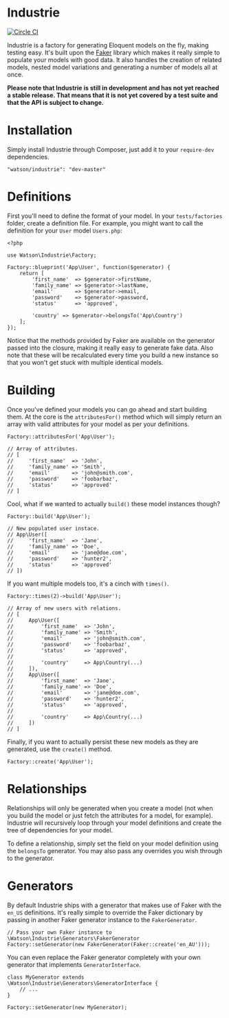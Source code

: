 Industrie
=========

[![Circle CI](https://circleci.com/gh/dwightwatson/industrie.png?style=shield)](https://circleci.com/gh/dwightwatson/industrie)

Industrie is a factory for generating Eloquent models on the fly, making testing easy. It's built upon the [Faker](https://github.com/fzaninotto/Faker) library which makes it really simple to populate your models with good data. It also handles the creation of related models, nested model variations and generating a number of models all at once.

**Please note that Industrie is still in development and has not yet reached a stable release. That means that it is not yet covered by a test suite and that the API is subject to change.**

# Installation
Simply install Industrie through Composer, just add it to your `require-dev` dependencies.

    "watson/industrie": "dev-master"

# Definitions
First you'll need to define the format of your model. In your `tests/factories` folder, create a definition file. For example, you might want to call the definition for your `User` model `Users.php`:

    <?php

    use Watson\Industrie\Factory;

    Factory::blueprint('App\User', function($generator) {
        return [
            'first_name'  => $generator->firstName,
            'family_name' => $generator->lastName,
            'email'       => $generator->email,
            'password'    => $generator->password,
            'status'      => 'approved',

            'country' => $generator->belongsTo('App\Country')
        ];
    });

Notice that the methods provided by Faker are available on the generator passed into the closure, making it really easy to generate fake data. Also note that these will be recalculated every time you build a new instance so that you won't get stuck with multiple identical models.

# Building
Once you've defined your models you can go ahead and start building them. At the core is the `attributesFor()` method which will simply return an array with valid attributes for your model as per your definitions.

    Factory::attributesFor('App\User');

    // Array of attributes.
    // [
    //     'first_name'  => 'John',
    //     'family_name' => 'Smith',
    //     'email'       => 'john@smith.com',
    //     'password'    => 'foobarbaz',
    //     'status'      => 'approved'
    // ]

Cool, what if we wanted to actually `build()` these model instances though?

    Factory::build('App\User');

    // New populated user instace.
    // App\User([
    //     'first_name'  => 'Jane',
    //     'family_name' => 'Doe',
    //     'email'       => 'jane@doe.com',
    //     'password'    => 'hunter2',
    //     'status'      => 'approved'
    // ])

If you want multiple models too, it's a cinch with `times()`.

    Factory::times(2)->build('App\User');

    // Array of new users with relations.
    // [
    //     App\User([
    //         'first_name'  => 'John',
    //         'family_name' => 'Smith',
    //         'email'       => 'john@smith.com',
    //         'password'    => 'foobarbaz',
    //         'status'      => 'approved',
    // 
    //         'country'     => App\Country(...)
    //     ]),
    //     App\User([
    //         'first_name'  => 'Jane',
    //         'family_name' => 'Doe',
    //         'email'       => 'jane@doe.com',
    //         'password'    => 'hunter2',
    //         'status'      => 'approved',
    // 
    //         'country'     => App\Country(...)
    //     ])
    // ]

Finally, if you want to actually persist these new models as they are generated, use the `create()` method.

    Factory::create('App\User');

# Relationships
Relationships will only be generated when you create a model (not when you build the model or just fetch the attributes for a model, for example). Industrie will recursively loop through your model definitions and create the tree of dependencies for your model.

To define a relationship, simply set the field on your model definition using the `belongsTo` generator. You may also pass any overrides you wish through to the generator.

# Generators
By default Industrie ships with a generator that makes use of Faker with the `en_US` definitions. It's really simple to override the Faker dictionary by passing in another Faker generator instance to the `FakerGenerator`.

    // Pass your own Faker instance to \Watson\Industrie\Generators\FakerGenerator
    Factory::setGenerator(new FakerGenerator(Faker::create('en_AU')));

You can even replace the Faker generator completely with your own generator that implements `GeneratorInterface`.

    class MyGenerator extends \Watson\Industrie\Generators\GeneratorInterface {
        // ...
    }

    Factory::setGenerator(new MyGenerator);